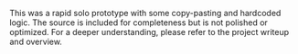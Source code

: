 This was a rapid solo prototype with some copy-pasting and hardcoded logic. The source is included for completeness but is not polished or optimized. For a deeper understanding, please refer to the project writeup and overview.
